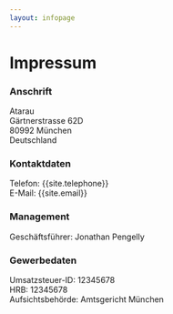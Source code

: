 ```yaml
---
layout: infopage
---
```


# Impressum

### Anschrift
Atarau  
Gärtnerstrasse 62D  
80992 München  
Deutschland   

### Kontaktdaten
Telefon: {{site.telephone}}  
E-Mail: {{site.email}}  
	
### Management
Geschäftsführer: Jonathan Pengelly
	
### Gewerbedaten
Umsatzsteuer-ID: 12345678  
HRB: 12345678  
Aufsichtsbehörde: Amtsgericht München  

